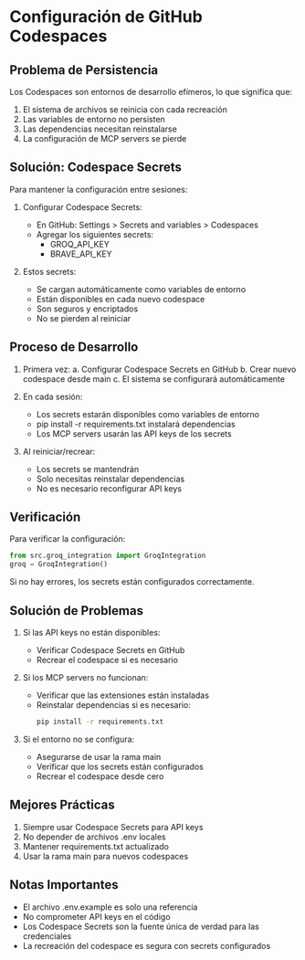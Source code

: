 # Configuración de GitHub Codespaces

## Problema de Persistencia

Los Codespaces son entornos de desarrollo efímeros, lo que significa que:
1. El sistema de archivos se reinicia con cada recreación
2. Las variables de entorno no persisten
3. Las dependencias necesitan reinstalarse
4. La configuración de MCP servers se pierde

## Solución: Codespace Secrets

Para mantener la configuración entre sesiones:

1. Configurar Codespace Secrets:
   - En GitHub: Settings > Secrets and variables > Codespaces
   - Agregar los siguientes secrets:
     * GROQ_API_KEY
     * BRAVE_API_KEY

2. Estos secrets:
   - Se cargan automáticamente como variables de entorno
   - Están disponibles en cada nuevo codespace
   - Son seguros y encriptados
   - No se pierden al reiniciar

## Proceso de Desarrollo

1. Primera vez:
   a. Configurar Codespace Secrets en GitHub
   b. Crear nuevo codespace desde main
   c. El sistema se configurará automáticamente

2. En cada sesión:
   - Los secrets estarán disponibles como variables de entorno
   - pip install -r requirements.txt instalará dependencias
   - Los MCP servers usarán las API keys de los secrets

3. Al reiniciar/recrear:
   - Los secrets se mantendrán
   - Solo necesitas reinstalar dependencias
   - No es necesario reconfigurar API keys

## Verificación

Para verificar la configuración:
```python
from src.groq_integration import GroqIntegration
groq = GroqIntegration()
```

Si no hay errores, los secrets están configurados correctamente.

## Solución de Problemas

1. Si las API keys no están disponibles:
   - Verificar Codespace Secrets en GitHub
   - Recrear el codespace si es necesario

2. Si los MCP servers no funcionan:
   - Verificar que las extensiones están instaladas
   - Reinstalar dependencias si es necesario:
     ```bash
     pip install -r requirements.txt
     ```

3. Si el entorno no se configura:
   - Asegurarse de usar la rama main
   - Verificar que los secrets están configurados
   - Recrear el codespace desde cero

## Mejores Prácticas

1. Siempre usar Codespace Secrets para API keys
2. No depender de archivos .env locales
3. Mantener requirements.txt actualizado
4. Usar la rama main para nuevos codespaces

## Notas Importantes

- El archivo .env.example es solo una referencia
- No comprometer API keys en el código
- Los Codespace Secrets son la fuente única de verdad para las credenciales
- La recreación del codespace es segura con secrets configurados
